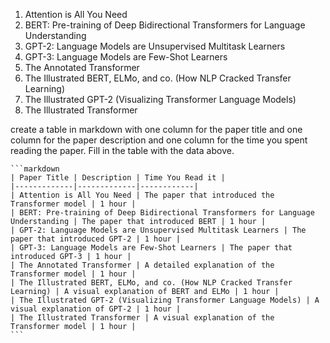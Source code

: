 1. Attention is All You Need
2. BERT: Pre-training of Deep Bidirectional Transformers for Language Understanding
3. GPT-2: Language Models are Unsupervised Multitask Learners
4. GPT-3: Language Models are Few-Shot Learners
5. The Annotated Transformer
6. The Illustrated BERT, ELMo, and co. (How NLP Cracked Transfer Learning)
7. The Illustrated GPT-2 (Visualizing Transformer Language Models)
8. The Illustrated Transformer


create a table in markdown with one column for the paper title and one column for the paper description and one column for the time you spent reading the paper. Fill in the table with the data above.
    
    ```markdown
    | Paper Title | Description | Time You Read it |
    |-------------|-------------|------------|
    | Attention is All You Need | The paper that introduced the Transformer model | 1 hour |
    | BERT: Pre-training of Deep Bidirectional Transformers for Language Understanding | The paper that introduced BERT | 1 hour |
    | GPT-2: Language Models are Unsupervised Multitask Learners | The paper that introduced GPT-2 | 1 hour |
    | GPT-3: Language Models are Few-Shot Learners | The paper that introduced GPT-3 | 1 hour |
    | The Annotated Transformer | A detailed explanation of the Transformer model | 1 hour |
    | The Illustrated BERT, ELMo, and co. (How NLP Cracked Transfer Learning) | A visual explanation of BERT and ELMo | 1 hour |
    | The Illustrated GPT-2 (Visualizing Transformer Language Models) | A visual explanation of GPT-2 | 1 hour |
    | The Illustrated Transformer | A visual explanation of the Transformer model | 1 hour |
    ```
    